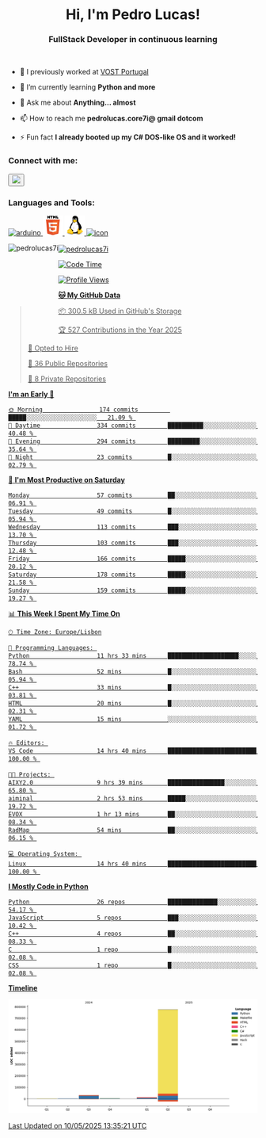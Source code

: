 <h1 align="center">Hi, I'm Pedro Lucas!</h1>
<h3 align="center">FullStack Developer in continuous learning</h3>
<br>

- 🔭 I previously worked at [VOST Portugal](https://github.com/vostpt) 

- 🌱 I’m currently learning **Python and more**

- 💬 Ask me about **Anything... almost**

- 📫 How to reach me **pedrolucas.core7i@ gmail dotcom**

- ⚡ Fun fact **I already booted up my C# DOS-like OS and it worked!**

<h3 align="left">Connect with me:</h3>
<p align="left">
    <div display="flex">
        <a href="https://bsky.app/profile/pedrolucas7i.bsky.social">
            <button>
                <img width=45 src="https://upload.wikimedia.org/wikipedia/commons/7/7a/Bluesky_Logo.svg">
            </button>
        </a>
    </div>
</p>
<h3 align="left">Languages and Tools:</h3>
<p align="left"> <a href="https://www.arduino.cc/" target="_blank" rel="noreferrer"> <img src="https://cdn.worldvectorlogo.com/logos/arduino-1.svg" alt="arduino" width="40" height="40"/> </a> <a href="https://www.w3.org/html/" target="_blank" rel="noreferrer"> <img src="https://raw.githubusercontent.com/devicons/devicon/master/icons/html5/html5-original-wordmark.svg" alt="html5" width="40" height="40"/> </a> <a href="https://www.linux.org/" target="_blank" rel="noreferrer"> <img src="https://raw.githubusercontent.com/devicons/devicon/master/icons/linux/linux-original.svg" alt="linux" width="40" height="40"/> </a> <a href="https://www.python.org" target="_blank" rel="noreferrer"> <img src="https://techstack-generator.vercel.app/python-icon.svg" alt="icon" width="40" height="40" />

<p><img align="left" height="194px" src="https://github-readme-stats.vercel.app/api/top-langs?username=pedrolucas7i&show_icons=true&theme=tokyonight&locale=en&layout=compact" alt="pedrolucas7i" /></p><img height="194px" align="center" src="https://github-readme-stats.vercel.app/api?username=pedrolucas7i&show_icons=true&theme=tokyonight&locale=en" alt="pedrolucas7i" />

<!--START_SECTION:waka-->
![Code Time](http://img.shields.io/badge/Code%20Time-141%20hrs%2026%20mins-blue)

![Profile Views](http://img.shields.io/badge/Profile%20Views-3-blue)

**🐱 My GitHub Data** 

> 📦 300.5 kB Used in GitHub's Storage 
 > 
> 🏆 527 Contributions in the Year 2025
 > 
> 💼 Opted to Hire
 > 
> 📜 36 Public Repositories 
 > 
> 🔑 8 Private Repositories 
 > 
**I'm an Early 🐤** 

```text
🌞 Morning                174 commits         █████░░░░░░░░░░░░░░░░░░░░   21.09 % 
🌆 Daytime                334 commits         ██████████░░░░░░░░░░░░░░░   40.48 % 
🌃 Evening                294 commits         █████████░░░░░░░░░░░░░░░░   35.64 % 
🌙 Night                  23 commits          █░░░░░░░░░░░░░░░░░░░░░░░░   02.79 % 
```
📅 **I'm Most Productive on Saturday** 

```text
Monday                   57 commits          ██░░░░░░░░░░░░░░░░░░░░░░░   06.91 % 
Tuesday                  49 commits          █░░░░░░░░░░░░░░░░░░░░░░░░   05.94 % 
Wednesday                113 commits         ███░░░░░░░░░░░░░░░░░░░░░░   13.70 % 
Thursday                 103 commits         ███░░░░░░░░░░░░░░░░░░░░░░   12.48 % 
Friday                   166 commits         █████░░░░░░░░░░░░░░░░░░░░   20.12 % 
Saturday                 178 commits         █████░░░░░░░░░░░░░░░░░░░░   21.58 % 
Sunday                   159 commits         █████░░░░░░░░░░░░░░░░░░░░   19.27 % 
```


📊 **This Week I Spent My Time On** 

```text
🕑︎ Time Zone: Europe/Lisbon

💬 Programming Languages: 
Python                   11 hrs 33 mins      ████████████████████░░░░░   78.74 % 
Bash                     52 mins             █░░░░░░░░░░░░░░░░░░░░░░░░   05.94 % 
C++                      33 mins             █░░░░░░░░░░░░░░░░░░░░░░░░   03.81 % 
HTML                     20 mins             █░░░░░░░░░░░░░░░░░░░░░░░░   02.31 % 
YAML                     15 mins             ░░░░░░░░░░░░░░░░░░░░░░░░░   01.72 % 

🔥 Editors: 
VS Code                  14 hrs 40 mins      █████████████████████████   100.00 % 

🐱‍💻 Projects: 
AIXY2.0                  9 hrs 39 mins       ████████████████░░░░░░░░░   65.80 % 
aiminal                  2 hrs 53 mins       █████░░░░░░░░░░░░░░░░░░░░   19.72 % 
EVOX                     1 hr 13 mins        ██░░░░░░░░░░░░░░░░░░░░░░░   08.34 % 
RadMap                   54 mins             ██░░░░░░░░░░░░░░░░░░░░░░░   06.15 % 

💻 Operating System: 
Linux                    14 hrs 40 mins      █████████████████████████   100.00 % 
```

**I Mostly Code in Python** 

```text
Python                   26 repos            ██████████████░░░░░░░░░░░   54.17 % 
JavaScript               5 repos             ███░░░░░░░░░░░░░░░░░░░░░░   10.42 % 
C++                      4 repos             ██░░░░░░░░░░░░░░░░░░░░░░░   08.33 % 
C                        1 repo              █░░░░░░░░░░░░░░░░░░░░░░░░   02.08 % 
CSS                      1 repo              █░░░░░░░░░░░░░░░░░░░░░░░░   02.08 % 
```



**Timeline**

![Lines of Code chart](https://raw.githubusercontent.com/pedrolucas7i/pedrolucas7i/main/assets/bar_graph.png)


 Last Updated on 10/05/2025 13:35:21 UTC
<!--END_SECTION:waka-->
